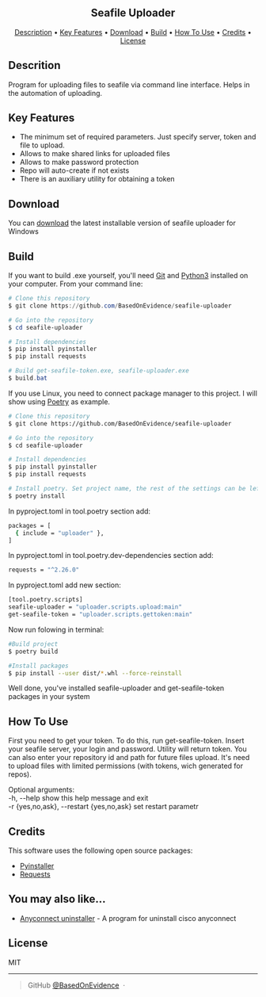 
<h2 align="center">Seafile Uploader</h2>

<p align="center">
  <a href="#descrition">Description</a> •
  <a href="#key-features">Key Features</a> •
  <a href="#download">Download</a> •
  <a href="#build">Build</a> •
  <a href="#how-to-use">How To Use</a> •
  <a href="#credits">Credits</a> •
  <a href="#license">License</a>
</p>


## Descrition

Program for uploading files to seafile via command line interface. Helps in the automation of uploading.

## Key Features

* The minimum set of required parameters. Just specify server, token and file to upload.
* Allows to make shared links for uploaded files
* Allows to make password protection
* Repo will auto-create if not exists
* There is an auxiliary utility for obtaining a token

## Download

You can [download](https://github.com/BasedOnEvidence/seafile-uploader/releases) the latest installable version of seafile uploader for Windows

## Build

If you want to build .exe yourself, you'll need [Git](https://git-scm.com) and [Python3](https://www.python.org/downloads/) installed on your computer. From your command line:

```powershell
# Clone this repository
$ git clone https://github.com/BasedOnEvidence/seafile-uploader

# Go into the repository
$ cd seafile-uploader

# Install dependencies
$ pip install pyinstaller
$ pip install requests

# Build get-seafile-token.exe, seafile-uploader.exe
$ build.bat
```

If you use Linux, you need to connect package manager to this project. I will show using [Poetry](https://python-poetry.org/docs/#installation) as example.

```bash
# Clone this repository
$ git clone https://github.com/BasedOnEvidence/seafile-uploader

# Go into the repository
$ cd seafile-uploader

# Install dependencies
$ pip install pyinstaller
$ pip install requests

# Install poetry. Set project name, the rest of the settings can be left as default
$ poetry install
```
In pyproject.toml in tool.poetry section add:

```bash
packages = [
  { include = "uploader" },
]
```
In pyproject.toml in tool.poetry.dev-dependencies section add:

```bash
requests = "^2.26.0"
```

In pyproject.toml add new section:

```bash
[tool.poetry.scripts]
seafile-uploader = "uploader.scripts.upload:main"
get-seafile-token = "uploader.scripts.gettoken:main"
```

Now run folowing in terminal:

```bash
#Build project
$ poetry build

#Install packages
$ pip install --user dist/*.whl --force-reinstall
```

Well done, you've installed seafile-uploader and get-seafile-token packages in your system

## How To Use

First you need to get your token. To do this, run get-seafile-token. Insert your seafile server, your login and password. Utility will return token.
You can also enter your repository id and path for future files upload. It's need to upload files with limited permissions (with tokens, wich generated for repos).



Optional arguments: <br />
  -h, --help            show this help message and exit <br />
  -r {yes,no,ask}, --restart {yes,no,ask} set restart parametr



## Credits

This software uses the following open source packages:

- [Pyinstaller](https://www.pyinstaller.org/)
- [Requests](https://pypi.org/project/requests/)


## You may also like...

- [Anyconnect uninstaller](https://github.com/BasedOnEvidence/anyconnect-uninstaller) - A program for uninstall cisco anyconnect

## License

MIT

---

> GitHub [@BasedOnEvidence](https://github.com/BasedOnEvidence/) &nbsp;&middot;&nbsp;


